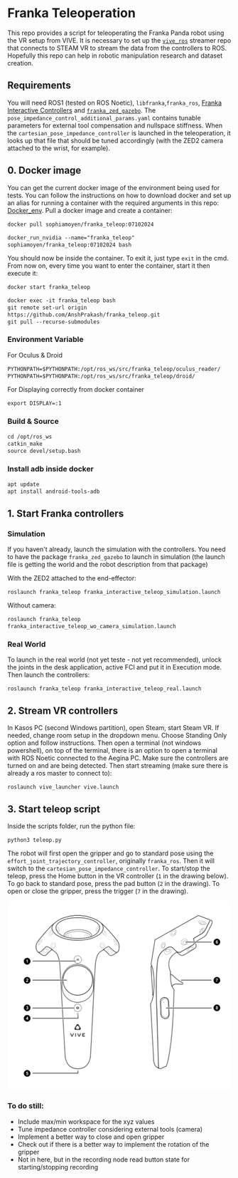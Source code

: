 # Franka Teleoperation

This repo provides a script for teleoperating the Franka Panda robot using the VR setup from VIVE. It is necessary to set up the [`vive_ros`](https://github.com/robosavvy/vive_ros) streamer repo that connects to STEAM VR to stream the data from the controllers to ROS. Hopefully this repo can help in robotic manipulation research and dataset creation.

## Requirements
You will need ROS1 (tested on ROS Noetic), `libfranka`,`franka_ros`, [Franka Interactive Controllers](https://github.com/sophiamoyen/franka_interactive_controllers) and [`franka_zed_gazebo`](https://github.com/pearl-robot-lab/franka_zed_gazebo). The `pose_impedance_control_additional_params.yaml` contains tunable parameters for external tool compensation and nullspace stiffness. When the `cartesian_pose_impedance_controller` is launched in the teleoperation, it looks up that file that should be tuned accordingly (with the ZED2 camera attached to the wrist, for example).


## 0. Docker image
You can get the current docker image of the environment being used for tests. You can follow the instructions on how to download docker and set up an alias for running a container with the required arguments in this repo: [Docker_env](https://github.com/pearl-robot-lab/Docker_env). Pull a docker image and create a container:
```
docker pull sophiamoyen/franka_teleop:07102024
```
```
docker_run_nvidia --name="franka_teleop" sophiamoyen/franka_teleop:07102024 bash
```
You should now be inside the container. To exit it, just type `exit` in the cmd. From now on, every time you want to enter the container, start it then execute it:
```
docker start franka_teleop
```
```
docker exec -it franka_teleop bash
git remote set-url origin https://github.com/AnshPrakash/franka_teleop.git
git pull --recurse-submodules
```

### Environment Variable

For Oculus & Droid

```
PYTHONPATH=$PYTHONPATH:/opt/ros_ws/src/franka_teleop/oculus_reader/
PYTHONPATH=$PYTHONPATH:/opt/ros_ws/src/franka_teleop/droid/
```

For Displaying correctly from docker container

```
export DISPLAY=:1
```


### Build & Source

```
cd /opt/ros_ws
catkin_make
source devel/setup.bash
```

### Install adb inside docker
```
apt update
apt install android-tools-adb
```

## 1. Start Franka controllers
### Simulation
If you haven't already, launch the simulation with the controllers. You need to have the package `franka_zed_gazebo` to launch in simulation (the launch file is getting the world and the robot description from that package)

With the ZED2 attached to the end-effector:

```
roslaunch franka_teleop franka_interactive_teleop_simulation.launch
```

Without camera:
```
roslaunch franka_teleop franka_interactive_teleop_wo_camera_simulation.launch
```

### Real World

To launch in the real world (not yet teste - not yet recommended), unlock the joints in the desk application, active FCI and put it in Execution mode. Then launch the controllers:
```
roslaunch franka_teleop franka_interactive_teleop_real.launch
```

## 2. Stream VR controllers
In Kasos PC (second Windows partition), open Steam, start Steam VR. If needed, change room setup in the dropdown menu. Choose Standing Only option and follow instructions. Then open a terminal (not windows powershell), on top of the terminal, there is an option to open a terminal with ROS Noetic connected to the Aegina PC. Make sure the controllers are turned on and are being detected. Then start streaming (make sure there is already a ros master to connect to):

```
roslaunch vive_launcher vive.launch
```

## 3. Start teleop script
Inside the scripts folder, run the python file:
```
python3 teleop.py
```

The robot will first open the gripper and go to standard pose using the `effort_joint_trajectory_controller`, originally `franka_ros`. Then it will switch to the `cartesian_pose_impedance_controller`. To start/stop the teleop, press the Home button in the VR controller (`1` in the drawing below). To go back to standard pose, press the pad button (`2` in the drawing). To open or close the gripper, press the trigger (`7` in the drawing).

<p align="center">
  <img src="images/controller.png" width="500"/>
</p>

### To do still:
- Include max/min workspace for the xyz values
- Tune impedance controller considering external tools (camera)
- Implement a better way to close and open gripper
- Check out if there is a better way to implement the rotation of the gripper
- Not in here, but in the recording node read button state for starting/stopping recording